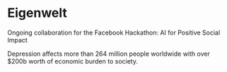 # Eigenwelt
Ongoing collaboration for the Facebook Hackathon: AI for Positive Social Impact

Depression affects more than 264 million people worldwide with over $200b worth of economic burden to society.
